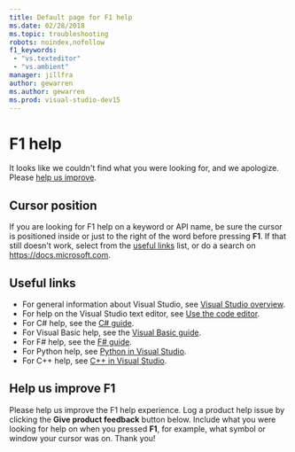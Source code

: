 ```yaml
---
title: Default page for F1 help
ms.date: 02/28/2018
ms.topic: troubleshooting
robots: noindex,nofollow
f1_keywords:
 - "vs.texteditor"
 - "vs.ambient"
manager: jillfra
author: gewarren
ms.author: gewarren
ms.prod: visual-studio-dev15
---
```

# F1 help

It looks like we couldn't find what you were looking for, and we apologize. Please [help us improve](#help-us-improve-f1).

## Cursor position

If you are looking for F1 help on a keyword or API name, be sure the cursor is positioned inside or just to the right of the word before pressing **F1**. If that still doesn't work, select from the [useful links](#useful-links) list, or do a search on https://docs.microsoft.com.

## Useful links

- For general information about Visual Studio, see [Visual Studio overview](../../get-started/visual-studio-ide.md).
- For help on the Visual Studio text editor, see [Use the code editor](../../ide/writing-code-in-the-code-and-text-editor.md).
- For C# help, see the [C# guide](/dotnet/csharp/index).
- For Visual Basic help, see the [Visual Basic guide](/dotnet/visual-basic/).
- For F# help, see the [F# guide](/dotnet/fsharp/).
- For Python help, see [Python in Visual Studio](../../python/overview-of-python-tools-for-visual-studio.md).
- For C++ help, see [C++ in Visual Studio](/cpp/visual-cpp-in-visual-studio).

## Help us improve F1

Please help us improve the F1 help experience. Log a product help issue by clicking the **Give product feedback** button below. Include what you were looking for help on when you pressed **F1**, for example, what symbol or window your cursor was on. Thank you!
